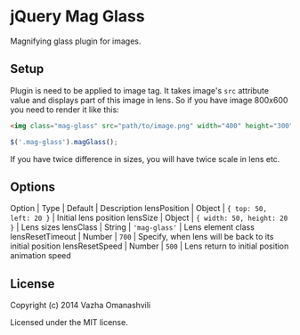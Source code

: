 # jQuery Mag Glass

Magnifying glass plugin for images.

## Setup

Plugin is need to be applied to image tag. It takes image's `src` attribute value and displays part of this image in lens. So if you have image 800x600 you need to render it like this:

```html
<img class="mag-glass" src="path/to/image.png" width="400" height="300">
```

```javascript
$('.mag-glass').magGlass();
```

If you have twice difference in sizes, you will have twice scale in lens etc.

## Options

Option | Type | Default | Description
lensPosition | Object | `{ top: 50, left: 20 }` | Initial lens position
lensSize | Object | `{ width: 50, height: 20 }` | Lens sizes
lensClass | String | `'mag-glass'` | Lens element class
lensResetTimeout | Number | `700` | Specify, when lens will be back to its initial position
lensResetSpeed | Number | `500` | Lens return to initial position animation speed

## License

Copyright (c) 2014 Vazha Omanashvili

Licensed under the MIT license.
